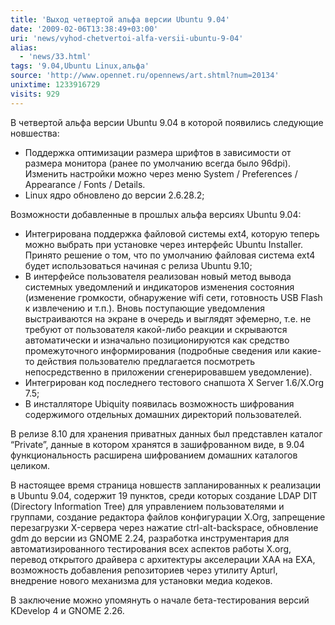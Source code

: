 ```yaml
---
title: 'Выход четвертой альфа версии Ubuntu 9.04'
date: '2009-02-06T13:38:49+03:00'
uri: 'news/vyhod-chetvertoi-alfa-versii-ubuntu-9-04'
alias: 
  - 'news/33.html'
tags: '9.04,Ubuntu Linux,альфа'
source: 'http://www.opennet.ru/opennews/art.shtml?num=20134'
unixtime: 1233916729
visits: 929
---
```

В четвертой альфа версии Ubuntu 9.04 в которой появились следующие новшества:

 *   Поддержка оптимизации размера шрифтов в зависимости от размера монитора (ранее по умолчанию всегда было 96dpi). Изменить настройки можно через меню System / Preferences / Appearance / Fonts / Details.
 *   Linux ядро обновлено до версии 2.6.28.2;

Возможности добавленные в прошлых альфа версиях Ubuntu 9.04:

*   Интегрирована поддержка файловой системы ext4, которую теперь можно выбрать при установке через интерфейс Ubuntu Installer. Принято решение о том, что по умолчанию файловая система ext4 будет использоваться начиная с релиза Ubuntu 9.10;
 *   В интерфейсе пользователя реализован новый метод вывода системных уведомлений и индикаторов изменения состояния (изменение громкости, обнаружение wifi сети, готовность USB Flash к извлечению и т.п.). Вновь поступающие уведомления выстраиваются на экране в очередь и выглядят эфемерно, т.е. не требуют от пользователя какой-либо реакции и скрываются автоматически и изначально позиционируются как средство промежуточного информирования (подробные сведения или какие-то действия пользователю предлагается посмотреть непосредственно в приложении сгенерировавшем уведомление).  
*   Интегрирован код последнего тестового снапшота X Server 1.6/X.Org 7.5;
 *   В инсталляторе Ubiquity появилась возможность шифрования содержимого отдельных домашних директорий пользователей.

В релизе 8.10 для хранения приватных данных был представлен каталог “Private”, данные в котором хранятся в зашифрованном виде, в 9.04 функциональность расширена шифрованием домашних каталогов целиком.

В настоящее время страница новшеств запланированных к реализации в Ubuntu 9.04, содержит 19 пунктов, среди которых создание LDAP DIT (Directory Information Tree) для управлением пользователями и группами, создание редактора файлов конфигурации X.Org, запрещение перезагрузки X-сервера через нажатие ctrl-alt-backspace, обновление gdm до версии из GNOME 2.24, разработка инструментария для автоматизированного тестирования всех аспектов работы X.org, перевод открытого драйвера с архитектуры акселерации XAA на EXA, возможность добавления репозиториев через утилиту Apturl, внедрение нового механизма для установки медиа кодеков.

В заключение можно упомянуть о начале бета-тестирования версий KDevelop 4 и GNOME 2.26.

